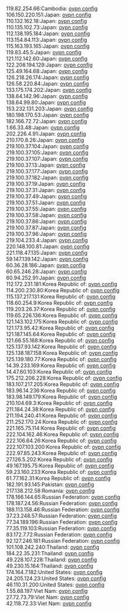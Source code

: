 119.82.254.66:Cambodia: [ovpn config](vpn/119_82_254_66.ovpn)  
106.150.220.151:Japan: [ovpn config](vpn/106_150_220_151.ovpn)  
110.132.162.18:Japan: [ovpn config](vpn/110_132_162_18.ovpn)  
110.135.102.73:Japan: [ovpn config](vpn/110_135_102_73.ovpn)  
112.138.195.184:Japan: [ovpn config](vpn/112_138_195_184.ovpn)  
113.154.84.113:Japan: [ovpn config](vpn/113_154_84_113.ovpn)  
115.163.193.165:Japan: [ovpn config](vpn/115_163_193_165.ovpn)  
119.83.45.5:Japan: [ovpn config](vpn/119_83_45_5.ovpn)  
121.112.142.60:Japan: [ovpn config](vpn/121_112_142_60.ovpn)  
122.208.194.129:Japan: [ovpn config](vpn/122_208_194_129.ovpn)  
125.49.164.68:Japan: [ovpn config](vpn/125_49_164_68.ovpn)  
126.218.26.174:Japan: [ovpn config](vpn/126_218_26_174.ovpn)  
126.58.220.84:Japan: [ovpn config](vpn/126_58_220_84.ovpn)  
133.175.174.202:Japan: [ovpn config](vpn/133_175_174_202.ovpn)  
138.64.142.96:Japan: [ovpn config](vpn/138_64_142_96.ovpn)  
138.64.99.80:Japan: [ovpn config](vpn/138_64_99_80.ovpn)  
153.232.131.203:Japan: [ovpn config](vpn/153_232_131_203.ovpn)  
180.198.170.53:Japan: [ovpn config](vpn/180_198_170_53.ovpn)  
182.166.72.72:Japan: [ovpn config](vpn/182_166_72_72.ovpn)  
1.66.33.48:Japan: [ovpn config](vpn/1_66_33_48.ovpn)  
202.226.4.91:Japan: [ovpn config](vpn/202_226_4_91.ovpn)  
210.170.8.26:Japan: [ovpn config](vpn/210_170_8_26.ovpn)  
219.100.37.104:Japan: [ovpn config](vpn/219_100_37_104.ovpn)  
219.100.37.105:Japan: [ovpn config](vpn/219_100_37_105.ovpn)  
219.100.37.107:Japan: [ovpn config](vpn/219_100_37_107.ovpn)  
219.100.37.13:Japan: [ovpn config](vpn/219_100_37_13.ovpn)  
219.100.37.177:Japan: [ovpn config](vpn/219_100_37_177.ovpn)  
219.100.37.182:Japan: [ovpn config](vpn/219_100_37_182.ovpn)  
219.100.37.19:Japan: [ovpn config](vpn/219_100_37_19.ovpn)  
219.100.37.31:Japan: [ovpn config](vpn/219_100_37_31.ovpn)  
219.100.37.49:Japan: [ovpn config](vpn/219_100_37_49.ovpn)  
219.100.37.51:Japan: [ovpn config](vpn/219_100_37_51.ovpn)  
219.100.37.55:Japan: [ovpn config](vpn/219_100_37_55.ovpn)  
219.100.37.58:Japan: [ovpn config](vpn/219_100_37_58.ovpn)  
219.100.37.86:Japan: [ovpn config](vpn/219_100_37_86.ovpn)  
219.100.37.87:Japan: [ovpn config](vpn/219_100_37_87.ovpn)  
219.100.37.96:Japan: [ovpn config](vpn/219_100_37_96.ovpn)  
219.104.233.4:Japan: [ovpn config](vpn/219_104_233_4.ovpn)  
220.148.100.81:Japan: [ovpn config](vpn/220_148_100_81.ovpn)  
221.118.47.135:Japan: [ovpn config](vpn/221_118_47_135.ovpn)  
59.147.139.142:Japan: [ovpn config](vpn/59_147_139_142.ovpn)  
60.36.28.186:Japan: [ovpn config](vpn/60_36_28_186.ovpn)  
60.65.246.28:Japan: [ovpn config](vpn/60_65_246_28.ovpn)  
60.94.252.91:Japan: [ovpn config](vpn/60_94_252_91.ovpn)  
112.172.231.181:Korea Republic of: [ovpn config](vpn/112_172_231_181.ovpn)  
114.200.230.80:Korea Republic of: [ovpn config](vpn/114_200_230_80.ovpn)  
115.137.217.131:Korea Republic of: [ovpn config](vpn/115_137_217_131.ovpn)  
118.60.254.9:Korea Republic of: [ovpn config](vpn/118_60_254_9.ovpn)  
119.203.26.37:Korea Republic of: [ovpn config](vpn/119_203_26_37.ovpn)  
119.65.226.136:Korea Republic of: [ovpn config](vpn/119_65_226_136.ovpn)  
121.143.102.175:Korea Republic of: [ovpn config](vpn/121_143_102_175.ovpn)  
121.173.95.42:Korea Republic of: [ovpn config](vpn/121_173_95_42.ovpn)  
121.187.145.64:Korea Republic of: [ovpn config](vpn/121_187_145_64.ovpn)  
121.66.55.168:Korea Republic of: [ovpn config](vpn/121_66_55_168.ovpn)  
125.137.93.142:Korea Republic of: [ovpn config](vpn/125_137_93_142.ovpn)  
125.138.187.158:Korea Republic of: [ovpn config](vpn/125_138_187_158.ovpn)  
125.139.180.77:Korea Republic of: [ovpn config](vpn/125_139_180_77.ovpn)  
14.39.233.169:Korea Republic of: [ovpn config](vpn/14_39_233_169.ovpn)  
14.47.60.103:Korea Republic of: [ovpn config](vpn/14_47_60_103.ovpn)  
175.212.206.228:Korea Republic of: [ovpn config](vpn/175_212_206_228.ovpn)  
183.107.217.205:Korea Republic of: [ovpn config](vpn/183_107_217_205.ovpn)  
183.96.14.236:Korea Republic of: [ovpn config](vpn/183_96_14_236.ovpn)  
183.98.149.179:Korea Republic of: [ovpn config](vpn/183_98_149_179.ovpn)  
210.104.69.3:Korea Republic of: [ovpn config](vpn/210_104_69_3.ovpn)  
211.184.24.38:Korea Republic of: [ovpn config](vpn/211_184_24_38.ovpn)  
211.194.240.41:Korea Republic of: [ovpn config](vpn/211_194_240_41.ovpn)  
211.252.170.24:Korea Republic of: [ovpn config](vpn/211_252_170_24.ovpn)  
221.165.75.114:Korea Republic of: [ovpn config](vpn/221_165_75_114.ovpn)  
222.104.162.46:Korea Republic of: [ovpn config](vpn/222_104_162_46.ovpn)  
222.106.64.26:Korea Republic of: [ovpn config](vpn/222_106_64_26.ovpn)  
222.107.103.200:Korea Republic of: [ovpn config](vpn/222_107_103_200.ovpn)  
222.97.85.243:Korea Republic of: [ovpn config](vpn/222_97_85_243.ovpn)  
27.126.5.202:Korea Republic of: [ovpn config](vpn/27_126_5_202.ovpn)  
49.167.195.75:Korea Republic of: [ovpn config](vpn/49_167_195_75.ovpn)  
59.23.160.233:Korea Republic of: [ovpn config](vpn/59_23_160_233.ovpn)  
61.77.162.31:Korea Republic of: [ovpn config](vpn/61_77_162_31.ovpn)  
182.191.93.145:Pakistan: [ovpn config](vpn/182_191_93_145.ovpn)  
217.138.212.58:Romania: [ovpn config](vpn/217_138_212_58.ovpn)  
178.166.144.65:Russian Federation: [ovpn config](vpn/178_166_144_65.ovpn)  
178.187.24.56:Russian Federation: [ovpn config](vpn/178_187_24_56.ovpn)  
188.113.158.46:Russian Federation: [ovpn config](vpn/188_113_158_46.ovpn)  
37.23.248.57:Russian Federation: [ovpn config](vpn/37_23_248_57.ovpn)  
77.34.189.196:Russian Federation: [ovpn config](vpn/77_34_189_196.ovpn)  
77.35.119.103:Russian Federation: [ovpn config](vpn/77_35_119_103.ovpn)  
83.172.7.72:Russian Federation: [ovpn config](vpn/83_172_7_72.ovpn)  
92.127.246.181:Russian Federation: [ovpn config](vpn/92_127_246_181.ovpn)  
101.108.242.240:Thailand: [ovpn config](vpn/101_108_242_240.ovpn)  
184.22.35.231:Thailand: [ovpn config](vpn/184_22_35_231.ovpn)  
49.228.107.228:Thailand: [ovpn config](vpn/49_228_107_228.ovpn)  
49.230.15.164:Thailand: [ovpn config](vpn/49_230_15_164.ovpn)  
174.164.7.182:United States: [ovpn config](vpn/174_164_7_182.ovpn)  
24.205.124.23:United States: [ovpn config](vpn/24_205_124_23.ovpn)  
46.110.31.200:United States: [ovpn config](vpn/46_110_31_200.ovpn)  
1.55.68.197:Viet Nam: [ovpn config](vpn/1_55_68_197.ovpn)  
27.72.73.79:Viet Nam: [ovpn config](vpn/27_72_73_79.ovpn)  
42.118.72.33:Viet Nam: [ovpn config](vpn/42_118_72_33.ovpn)  
